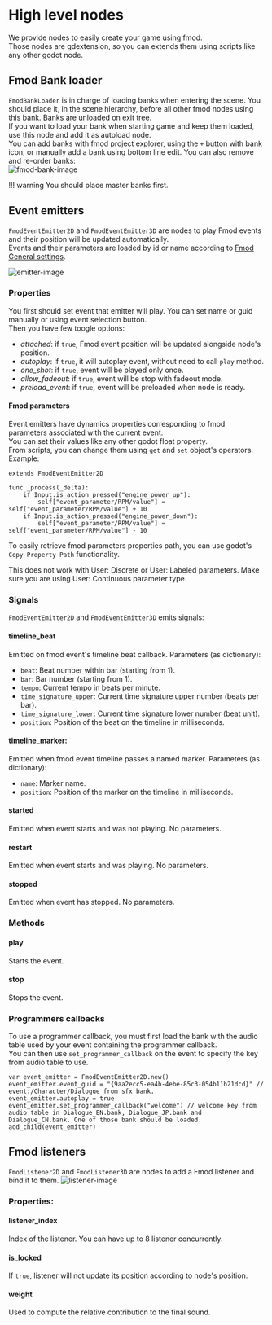 # High level nodes

We provide nodes to easily create your game using fmod.  
Those nodes are gdextension, so you can extends them using scripts like any other godot node.

## Fmod Bank loader

`FmodBankLoader` is in charge of loading banks when entering the scene. You should place it, in the scene hierarchy,
before all other fmod nodes using this bank. Banks are unloaded on exit tree.  
If you want to load your bank when starting game and keep them loaded, use this node and add it as autoload node.  
You can add banks with fmod project explorer, using the `+` button with bank icon, or manually add a bank using bottom
line edit. You can also remove and re-order banks:  
![fmod-bank-image]

!!! warning
    You should place master banks first.

## Event emitters

`FmodEventEmitter2D` and `FmodEventEmitter3D` are nodes to play Fmod events and their position will be updated
automatically.  
Events and their parameters are loaded by id or name according to [Fmod General settings](./2-initialization.md#general).

![emitter-image]

### Properties

You first should set event that emitter will play. You can set name or guid manually or using event selection button.  
Then you have few toogle options:  
- *attached*: if `true`, Fmod event position will be updated alongside node's position.  
- *autoplay*: if `true`, it will autoplay event, without need to call `play` method.  
- *one_shot*: if `true`, event will be played only once.  
- *allow_fadeout*: if `true`, event will be stop with fadeout mode.  
- *preload_event*: if `true`, event will be preloaded when node is ready.  

#### Fmod parameters

Event emitters have dynamics properties corresponding to fmod parameters associated with the current event.  
You can set their values like any other godot float property.  
From scripts, you can change them using `get` and `set` object's operators.  
Example:
```gdscript
extends FmodEventEmitter2D

func _process(_delta):
	if Input.is_action_pressed("engine_power_up"):
		self["event_parameter/RPM/value"] = self["event_parameter/RPM/value"] + 10
	if Input.is_action_pressed("engine_power_down"):
		self["event_parameter/RPM/value"] = self["event_parameter/RPM/value"] - 10
```  
To easily retrieve fmod parameters properties path, you can use godot's `Copy Property Path` functionality.

This does not work with User: Discrete or User: Labeled parameters. Make sure you are using User: Continuous parameter type.

### Signals

`FmodEventEmitter2D` and `FmodEventEmitter3D` emits signals:
#### timeline_beat
Emitted on fmod event's timeline beat callback.
Parameters (as dictionary):
- `beat`: Beat number within bar (starting from 1).
- `bar`: Bar number (starting from 1).
- `tempo`: Current tempo in beats per minute.
- `time_signature_upper`: Current time signature upper number (beats per bar).
- `time_signature_lower`: Current time signature lower number (beat unit).
- `position`: Position of the beat on the timeline in milliseconds.

#### timeline_marker: 
Emitted when fmod event timeline passes a named marker.
Parameters (as dictionary):
- `name`: Marker name.
- `position`: Position of the marker on the timeline in milliseconds.

#### started
Emitted when event starts and was not playing.
No parameters.

#### restart
Emitted when event starts and was playing.
No parameters.

#### stopped
Emitted when event has stopped.
No parameters.

### Methods

#### play
Starts the event.

#### stop
Stops the event.  

### Programmers callbacks

To use a programmer callback, you must first load the bank with the
audio table used by your event containing the programmer callback.  
You can then use `set_programmer_callback` on the event to specify the
key from audio table to use.  

```gdscript
var event_emitter = FmodEventEmitter2D.new()
event_emitter.event_guid = "{9aa2ecc5-ea4b-4ebe-85c3-054b11b21dcd}" // event:/Character/Dialogue from sfx bank.
event_emitter.autoplay = true
event_emitter.set_programmer_callback("welcome") // welcome key from audio table in Dialogue_EN.bank, Dialogue_JP.bank and Dialogue_CN.bank. One of those bank should be loaded.
add_child(event_emitter)
```

## Fmod listeners

`FmodListener2D` and `FmodListener3D` are nodes to add a Fmod listener and bind it to them.
![listener-image]

### Properties:

#### listener_index
Index of the listener. You can have up to 8 listener concurrently.
#### is_locked
If `true`, listener will not update its position according to node's position.
#### weight
Used to compute the relative contribution to the final sound.


[fmod-bank-image]: ./assets/fmod-bank.png
[emitter-image]: ./assets/emitter.png
[listener-image]: ./assets/listeners.png
